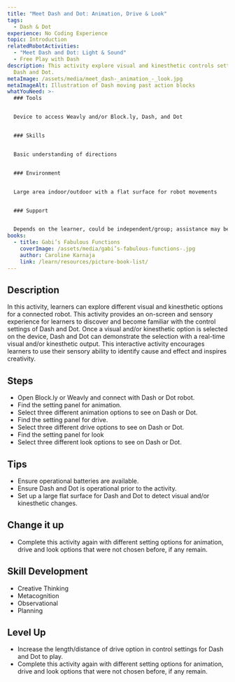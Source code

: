 ```yaml
---
title: "Meet Dash and Dot: Animation, Drive & Look"
tags:
  - Dash & Dot
experience: No Coding Experience
topic: Introduction
relatedRobotActivities:
  - "Meet Dash and Dot: Light & Sound"
  - Free Play with Dash
description: This activity explore visual and kinesthetic controls settings for
  Dash and Dot.
metaImage: /assets/media/meet_dash-_animation_-_look.jpg
metaImageAlt: Illustration of Dash moving past action blocks
whatYouNeed: >-
  ### Tools


  Device to access Weavly and/or Block.ly, Dash, and Dot


  ### Skills


  Basic understanding of directions


  ### Environment


  Large area indoor/outdoor with a flat surface for robot movements


  ### Support


  Depends on the learner, could be independent/group; assistance may be required to guide or facilitate
books:
  - title: Gabi’s Fabulous Functions
    coverImage: /assets/media/gabi’s-fabulous-functions-.jpg
    author: Caroline Karnaja
    link: /learn/resources/picture-book-list/
---
```

## Description

In this activity, learners can explore different visual and kinesthetic options for a connected robot. This activity provides an on-screen and sensory experience for learners to discover and become familiar with the control settings of Dash and Dot. Once a visual and/or kinesthetic option is selected on the device, Dash and Dot can demonstrate the selection with a real-time visual and/or kinesthetic output. This interactive activity encourages learners to use their sensory ability to identify cause and effect and inspires creativity.

## Steps

* Open Block.ly or Weavly and connect with Dash or Dot robot.
* Find the setting panel for animation.
* Select three different animation options to see on Dash or Dot.
* Find the setting panel for drive.
* Select three different drive options to see on Dash or Dot.
* Find the setting panel for look
* Select three different look options to see on Dash or Dot.

## Tips

* Ensure operational batteries are available.
* Ensure Dash and Dot is operational prior to the activity.
* Set up a large flat surface for Dash and Dot to detect visual and/or kinesthetic changes.

## Change it up 

* Complete this activity again with different setting options for animation, drive and look options that were not chosen before, if any remain.

## Skill Development

* Creative Thinking
* Metacognition
* Observational
* Planning

## Level Up

* Increase the length/distance of drive option in control settings for Dash and Dot to play.
* Complete this activity again with different setting options for animation, drive and look options that were not chosen before, if any remain.